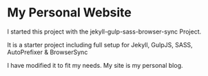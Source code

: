 My Personal Website
=============================

I started this project with the jekyll-gulp-sass-browser-sync Project. 

It is a starter project including full setup for Jekyll, GulpJS, SASS, AutoPrefixer &amp; BrowserSync

I have modified it to fit my needs. My site is my personal blog.

